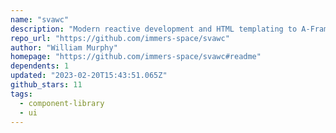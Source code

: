 ```yaml
---
name: "svawc"
description: "Modern reactive development and HTML templating to A-Frame component development without compromising on speed, usability, or bundle size"
repo_url: "https://github.com/immers-space/svawc"
author: "William Murphy"
homepage: "https://github.com/immers-space/svawc#readme"
dependents: 1
updated: "2023-02-20T15:43:51.065Z"
github_stars: 11
tags: 
  - component-library
  - ui
---
```

